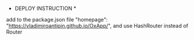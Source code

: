 * DEPLOY INSTRUCTION *

add to the package.json file "homepage": "https://vladimiroantipin.github.io/OxApp/",
and use HashRouter instead of Router